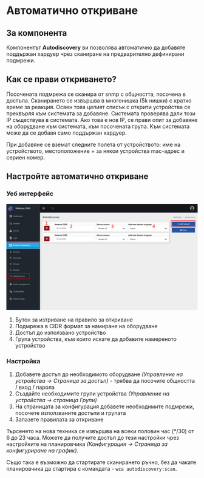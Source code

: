 # Автоматично откриване
## За компонента
Компонентът **Autodiscovery** ви позволява автоматично да добавяте поддържан хардуер чрез сканиране на предварително дефинирани подмрежи.

## Как се прави откриването?
Посочената подмрежа се сканира от snmp с общността, посочена в достъпа. Сканирането се извършва в многонишка (5k нишки) с кратко време за реакция.
Освен това целият списък с открити устройства се прехвърля към системата за добавяне.
Системата проверява дали този IP съществува в системата.
Ако това е нов IP, се прави опит за добавяне на оборудване към системата, към посочената група.
Към системата може да се добавя само поддържан хардуер.

При добавяне се вземат следните полета от устройството: име на устройството, местоположение + за някои устройства mac-адрес и сериен номер.


## Настройте автоматично откриване
### Уеб интерфейс
![](../assets/autodiscovery_page.png)

1. Бутон за изтриване на правило за откриване
2. Подмрежа в CIDR формат за намиране на оборудване
3. Достъп до използвано устройство
4. Група устройства, към които искате да добавите намереното устройство

### Настройка
1. Добавете достъп до необходимото оборудване _(Управление на устройства -> Страница за достъп)_ - трябва да посочите общността / вход / парола
2. Създайте необходимите групи устройства _(Управление на устройства -> страница Групи)_
3. На страницата за конфигурация добавете необходимите подмрежи, посочете използваните достъпи и групата
4. Запазете правилата за откриване

Търсенето на нова техника се извършва на всеки половин час (*/30) от 6 до 23 часа.
Можете да получите достъп до тези настройки чрез настройките на планировчика _(Конфигурация -> Страница за конфигуриране на график)_.


Също така е възможно да стартирате сканирането ръчно, без да чакате планировчика да стартира с командата - ```wca autodiscovery:scan```.


